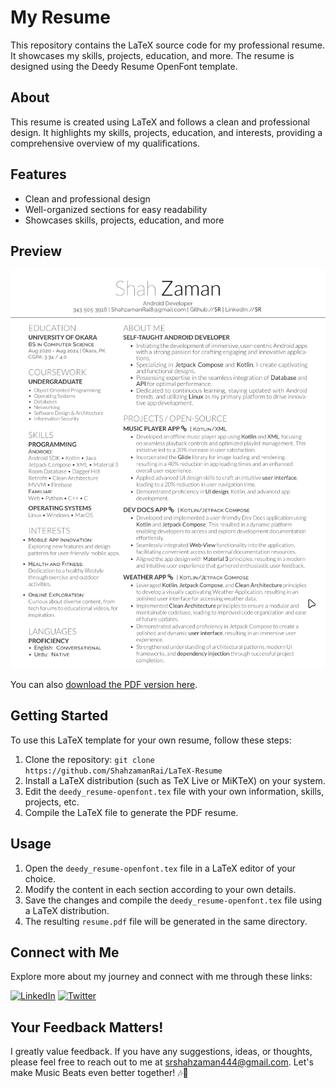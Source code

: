 # My Resume

This repository contains the LaTeX source code for my professional resume. It showcases my skills, projects, education, and more. The resume is designed using the Deedy Resume OpenFont template.

## About

This resume is created using LaTeX and follows a clean and professional design. It highlights my skills, projects, education, and interests, providing a comprehensive overview of my qualifications.

## Features

- Clean and professional design
- Well-organized sections for easy readability
- Showcases skills, projects, education, and more

## Preview

![Resume Preview](https://github.com/ShahzamanRai/LaTeX-Resume/blob/main/assets/Preview.png)

You can also [download the PDF version here](https://github.com/ShahzamanRai/LaTeX-Resume/blob/main/assets/_Shahzaman-Resume.pdf).

## Getting Started

To use this LaTeX template for your own resume, follow these steps:

1. Clone the repository: `git clone https://github.com/ShahzamanRai/LaTeX-Resume`
2. Install a LaTeX distribution (such as TeX Live or MiKTeX) on your system.
3. Edit the `deedy_resume-openfont.tex` file with your own information, skills, projects, etc.
4. Compile the LaTeX file to generate the PDF resume.

## Usage

1. Open the `deedy_resume-openfont.tex` file in a LaTeX editor of your choice.
2. Modify the content in each section according to your own details.
3. Save the changes and compile the `deedy_resume-openfont.tex` file using a LaTeX distribution.
4. The resulting `resume.pdf` file will be generated in the same directory.

## Connect with Me
Explore more about my journey and connect with me through these links:

[![LinkedIn](https://img.shields.io/badge/linkedin-0A66C2?style=for-the-badge&logo=linkedin&logoColor=white)](https://www.linkedin.com/in/shah-zaman-rai/)
[![Twitter](https://img.shields.io/badge/twitter-1DA1F2?style=for-the-badge&logo=twitter&logoColor=white)](https://twitter.com/srZamanRai)

## Your Feedback Matters!
I greatly value feedback. If you have any suggestions, ideas, or thoughts, please feel free to reach out to me at srshahzaman444@gmail.com. Let's make Music Beats even better together! 🎶🚀

